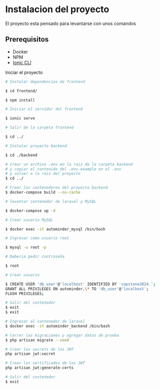 # Instalacion del proyecto

El proyecto esta pensado para levantarse con unos comandos

## Prerequisitos

- Docker
- NPM
- [Ionic CLI](https://ionicframework.com/docs/intro/cli)


Iniciar el proyecto

``` bash
# Instalar dependencias de frontend

$ cd frontend/

$ npm install

# Iniciar el servidor del frontend

$ ionic serve

# Salir de la carpeta frontend

$ cd ../

# Instalar proyecto backend

$ cd ./backend

# Crear un archivo .env en la raiz de la carpeta backend
# y copiar el contenido del .env.example en el .env
# y volver a la raiz del proyecto
$ cd ../

# Crear los contenedores del proyecto backend
$ docker-compose build --no-cache

# levantar contenedor de laravel y MySQL

$ docker-compose up -d

# Crear usuario MySQL

$ docker exec -it autominder_mysql /bin/bash

# Ingresar como usuario root

$ mysql -u root -p

# Deberia pedir contraseña

$ root

# Crear usuario

$ CREATE USER 'db_user'@'localhost' IDENTIFIED BY 'capstone2024.';
GRANT ALL PRIVILEGES ON autominder.\* TO 'db_user'@'localhost';
FLUSH PRIVILEGES;

# Salir del contenedor
$ exit
$ exit

# Ingresar al contenedor de laravel
$ docker exec -it autominder_backend /bin/bash

# Correr las migraciones y agregar datos de prueba
$ php artisan migrate --seed

# Crear los secrets de los JWT
php artisan jwt:secret

# Crear los certificados de los JWT
php artisan jwt:generate-certs

# Salir del contenedor
$ exit
```
